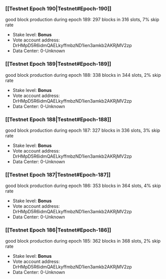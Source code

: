### [[Testnet Epoch 190|Testnet#Epoch-190]]
good block production during epoch 189: 297 blocks in 316 slots, 7% skip rate
* Stake level: **Bonus** 
* Vote account address: DrHMpD5R6idmQAELkyffmbzND1ien3amkb2AKRjMV2zp
* Data Center: 0-Unknown
### [[Testnet Epoch 189|Testnet#Epoch-189]]
good block production during epoch 188: 338 blocks in 344 slots, 2% skip rate
* Stake level: **Bonus** 
* Vote account address: DrHMpD5R6idmQAELkyffmbzND1ien3amkb2AKRjMV2zp
* Data Center: 0-Unknown
### [[Testnet Epoch 188|Testnet#Epoch-188]]
good block production during epoch 187: 327 blocks in 336 slots, 3% skip rate
* Stake level: **Bonus** 
* Vote account address: DrHMpD5R6idmQAELkyffmbzND1ien3amkb2AKRjMV2zp
* Data Center: 0-Unknown
### [[Testnet Epoch 187|Testnet#Epoch-187]]
good block production during epoch 186: 353 blocks in 364 slots, 4% skip rate
* Stake level: **Bonus** 
* Vote account address: DrHMpD5R6idmQAELkyffmbzND1ien3amkb2AKRjMV2zp
* Data Center: 0-Unknown
### [[Testnet Epoch 186|Testnet#Epoch-186]]
good block production during epoch 185: 362 blocks in 368 slots, 2% skip rate
* Stake level: **Bonus** 
* Vote account address: DrHMpD5R6idmQAELkyffmbzND1ien3amkb2AKRjMV2zp
* Data Center: 0-Unknown